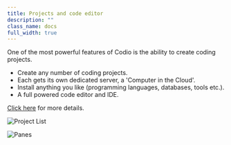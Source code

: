 ```yaml
---
title: Projects and code editor
description: ""
class_name: docs
full_width: true
---
```


One of the most powerful features of Codio is the ability to create coding projects.

- Create any number of coding projects.
- Each gets its own dedicated server, a 'Computer in the Cloud'.
- Install anything you like (programming languages, databases, tools etc.).
- A full powered code editor and IDE.

[Click here](/docs/teacher/special/boxes) for more details.

![Project List](/img/docs/projects_list.png)

![Panes](/img/docs/panel-overview.png)



